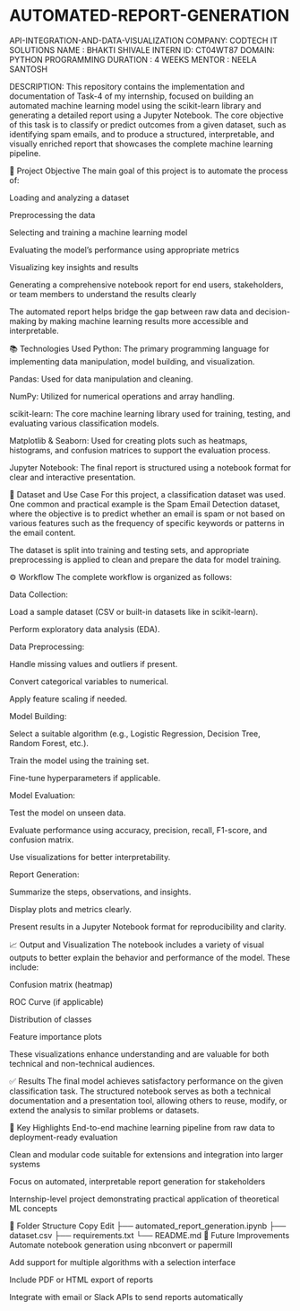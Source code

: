 # AUTOMATED-REPORT-GENERATION

API-INTEGRATION-AND-DATA-VISUALIZATION
COMPANY: CODTECH IT SOLUTIONS
NAME : BHAKTI SHIVALE
INTERN ID: CT04WT87
DOMAIN: PYTHON PROGRAMMING
DURATION : 4 WEEKS
MENTOR : NEELA SANTOSH

DESCRIPTION:
This repository contains the implementation and documentation of Task-4 of my internship, focused on building an automated machine learning model using the scikit-learn library and generating a detailed report using a Jupyter Notebook. The core objective of this task is to classify or predict outcomes from a given dataset, such as identifying spam emails, and to produce a structured, interpretable, and visually enriched report that showcases the complete machine learning pipeline.

🚀 Project Objective
The main goal of this project is to automate the process of:

Loading and analyzing a dataset

Preprocessing the data

Selecting and training a machine learning model

Evaluating the model’s performance using appropriate metrics

Visualizing key insights and results

Generating a comprehensive notebook report for end users, stakeholders, or team members to understand the results clearly

The automated report helps bridge the gap between raw data and decision-making by making machine learning results more accessible and interpretable.

📚 Technologies Used
Python: The primary programming language for implementing data manipulation, model building, and visualization.

Pandas: Used for data manipulation and cleaning.

NumPy: Utilized for numerical operations and array handling.

scikit-learn: The core machine learning library used for training, testing, and evaluating various classification models.

Matplotlib & Seaborn: Used for creating plots such as heatmaps, histograms, and confusion matrices to support the evaluation process.

Jupyter Notebook: The final report is structured using a notebook format for clear and interactive presentation.

🔎 Dataset and Use Case
For this project, a classification dataset was used. One common and practical example is the Spam Email Detection dataset, where the objective is to predict whether an email is spam or not based on various features such as the frequency of specific keywords or patterns in the email content.

The dataset is split into training and testing sets, and appropriate preprocessing is applied to clean and prepare the data for model training.

⚙️ Workflow
The complete workflow is organized as follows:

Data Collection:

Load a sample dataset (CSV or built-in datasets like in scikit-learn).

Perform exploratory data analysis (EDA).

Data Preprocessing:

Handle missing values and outliers if present.

Convert categorical variables to numerical.

Apply feature scaling if needed.

Model Building:

Select a suitable algorithm (e.g., Logistic Regression, Decision Tree, Random Forest, etc.).

Train the model using the training set.

Fine-tune hyperparameters if applicable.

Model Evaluation:

Test the model on unseen data.

Evaluate performance using accuracy, precision, recall, F1-score, and confusion matrix.

Use visualizations for better interpretability.

Report Generation:

Summarize the steps, observations, and insights.

Display plots and metrics clearly.

Present results in a Jupyter Notebook format for reproducibility and clarity.

📈 Output and Visualization
The notebook includes a variety of visual outputs to better explain the behavior and performance of the model. These include:

Confusion matrix (heatmap)

ROC Curve (if applicable)

Distribution of classes

Feature importance plots

These visualizations enhance understanding and are valuable for both technical and non-technical audiences.

✅ Results
The final model achieves satisfactory performance on the given classification task. The structured notebook serves as both a technical documentation and a presentation tool, allowing others to reuse, modify, or extend the analysis to similar problems or datasets.

📌 Key Highlights
End-to-end machine learning pipeline from raw data to deployment-ready evaluation

Clean and modular code suitable for extensions and integration into larger systems

Focus on automated, interpretable report generation for stakeholders

Internship-level project demonstrating practical application of theoretical ML concepts

📂 Folder Structure
Copy
Edit
├── automated_report_generation.ipynb
├── dataset.csv
├── requirements.txt
└── README.md
🔗 Future Improvements
Automate notebook generation using nbconvert or papermill

Add support for multiple algorithms with a selection interface

Include PDF or HTML export of reports

Integrate with email or Slack APIs to send reports automatically

